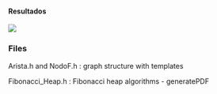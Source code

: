 
#### Resultados
![](images_readme/fibonacciHeapResult.png)
### Files

Arista.h and NodoF.h : graph structure with templates


Fibonacci_Heap.h : Fibonacci heap algorithms
	- generatePDF